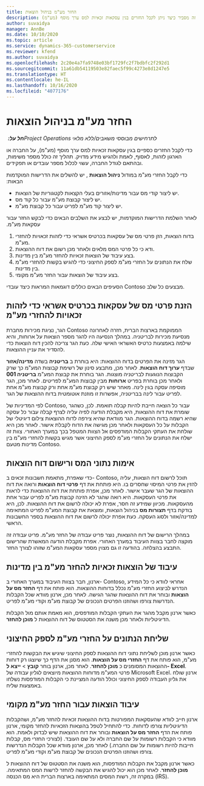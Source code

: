 ```yaml
---
title: החזר מע"מ בניהול הוצאות
description: נושא זה מסביר כיצד ניתן לקבל החזרים בגין עסקאות זכאיות למס ערך מוסף (מע"מ).
author: suvaidya
manager: AnnBe
ms.date: 10/10/2020
ms.topic: article
ms.service: dynamics-365-customerservice
ms.reviewer: kfend
ms.author: suvaidya
ms.openlocfilehash: 2c20e4a7fa9748e03bf1729fc2f7bdbfc2f292d1
ms.sourcegitcommit: 11a61db54119503e82faec5f99c4273e8d1247e5
ms.translationtype: HT
ms.contentlocale: he-IL
ms.lasthandoff: 10/16/2020
ms.locfileid: "4077176"
---
```

# <a name="vat-recovery-in-expense-management"></a>החזר מע"מ בניהול הוצאות

_**חל על:** ‏Project Operations לתרחישים מבוססי משאבים/ללא מלאי_

כדי לקבל החזרים כספיים בגין עסקאות זכאיות למס ערך מוסף (מע"מ), על החברה או הארגון לזהות, לאסוף, לאמת ולהגיש מידע מדויק. תהליך זה כולל מספר משימות, ובהתאם לגודל החברה, עשוי לכלול מספר עובדים או תפקידים.

כדי לקבל החזרי מע"מ במודול **ניהול הוצאות** , יש להשלים את ה‏‫דרישות המוקדמות הבאות:

- יש ליצור קודי מס עבור מדינות/אזורים בעלי הקצאות לקטגוריות של הוצאות.
- יש ליצור קבוצת מע"מ עבור כל קוד מס.
- יש ליצור קוד מע"מ לפריט עבור כל קבוצת מע"מ.

לאחר השלמת ‏‫הדרישות המוקדמות, יש לבצע את השלבים הבאים כדי לבקש החזר עבור עסקאות מע"מ.

1. בדוח הוצאות, הזן פרטי מס של עסקאות בכרטיס אשראי כדי לזהות זכאויות להחזרי מע"מ.
2. ודא כי כל פרטי המס מלאים ולאחר מכן רשום את דוח ההוצאות.
3. בצע עיבוד של הוצאות זכאיות להחזר מע"מ בין מדינות.
4. שלח את הנתונים על החזרי מע"מ לספק החיצוני כדי להגיש בקשות להחזרי מע"מ בין מדינות.
5. בצע עיבוד של הוצאות עבור החזר מע"מ מקומי.

הסעיפים הבאים כוללים דוגמאות המראות כיצד עובדי Contoso מבצעים כל שלב.

## <a name="enter-tax-information-about-credit-card-transactions-to-identify-eligible-vat-refunds"></a>הזנת פרטי מס של עסקאות בכרטיס אשראי כדי לזהות זכאויות להחזרי מע"מ

הגר, נציגת מכירות מחברת Contoso הממוקמת בארצות הברית, חזרה לאחרונה מנסיעת מכירות לבריטניה. במהלך הנסיעה היו להגר מספר הוצאות על ארוחות, והיא שילמה באמצעות כרטיס האשראי האישי שלה. כעת הגר צריכה להכין דוח הוצאות כדי להסדיר את עניין ההוצאות.

הגר מזינה את הפרטים בדוח ההוצאות: היא בוחרת ב **בריטניה** בשדה **מדינה/אזור** שבדף **ערוך דוח הוצאות**. לאחר מכן, מתבצע סינון של רשימת קבוצות המע"מ כך שרק הקבוצות הנוגעות לבריטניה מוצגות. הגר בוחרת את קבוצת המע"מ **בריטניה 001** ולאחר מכן בוחרת בפריט **ארוחות** מבין קבוצות המע"מ לפריטים. לאחר מכן, הגר מוסיפה עסקה בגין לינה. מאחר שיש רק קבוצת מע"מ אחת ורק קבוצת מע"מ אחת לפריט עבור לינה בבריטניה, אפשרות זו מוזנת אוטומטית בדוח ההוצאות של הגר.

לפי המדיניות של Contoso, עבור כל הוצאה חייבת להיות קבלה תואמת. לכן, כשהגר שומרת את דוח ההוצאות, היא מקבלת הודעה לפיה עליה לצרף קבלה עבור כל עסקה שהיא רשמה בדוח ההוצאות. הגר מוודאת שהיא צירפה לדוח ההוצאות צילום דיגיטלי של הקבלות על כל העסקאות ולאחר מכן מגישה את הדוח לקבלת אישור. לאחר מכן היא שולחת את העתקי הקבלות המודפסים אל הצוות המטפל בכך במערך האחורי. צוות זה ישלח את הנתונים על החזרי מע"מ לספק החיצוני אשר מגיש בקשות להחזרי מע"מ בין מדינות מטעם Contoso.

## <a name="verify-tax-information-and-post-an-expense-report"></a>אימות נתוני המס ורישום דוח הוצאות

כדי שאפרת, מתאמת חשבונות זכאים ב- Contoso, תוכל לרשום דוח הוצאות, עליה להזין את פרטי המיסוי שחסרים בו. היא פותחת את דף **פרטי דוח הוצאות** ורואה את דוח ההוצאות של הגר שעבר אישור. לאחר מכן, אפרת פותחת את דוח ההוצאות כדי לראות את פרטי העסקאות. היא רואה שהגר לא הזינה קבוצת מע"מ לפריט עבור אחת מהעסקאות. מכיוון שמידע זה חסר, אפרת לא יכולה לרשום את דוח ההוצאות. לכן, היא בודקת בדף **תצורות מס** בניהול הוצאות, ומוצאת את קבוצת המע"מ לפריט המתאימה למדינה/אזור ולסוג העסקה. כעת אפרת יכולה לרשום את דוח ההוצאות בספר החשבונות הראשי.

במהלך הרישום של דוח ההוצאות, נוצר פריט עבודה של החזר מע"מ. פריט עבודה זה מוקצה לחבר בצוות העיבוד במערך האחורי. אפרת מקבלת הודעה המאשרת שהרישום התבצע בהצלחה. בהודעה זו גם מצוין מספר עסקאות המע"מ שזוהו לצורך החזר.

## <a name="process-expenses-that-are-eligible-for-international-vat-recovery"></a>עיבוד של הוצאות זכאיות להחזר מע"מ בין מדינות

ארנון, חבר בצוות העיבוד במערך האחורי ב- Contoso, אחראי לוודא כי כל המידע הנדרש לביצוע החזרי מע"מ נכלל בדוחות ההוצאות. הוא פותח את דף **החזר מס על הוצאות** ובוחר את דוח ההוצאות שהגר הגישה. לאחר מכן, ארנון מוודא שכל הקבלות הנדרשות צורפו ושהוזנו הפרטים הנכונים של קבוצת מע"מ וקודי מע"מ לפריט.

כאשר ארנון מקבל מהגר את העתקי הקבלות המודפסים, הוא מאמת אותם מול הקבלות הדיגיטליות ולאחר מכן משנה את הסטטוס של דוח ההוצאות ל **מוכן להחזר**.

## <a name="send-vat-recovery-data-to-the-third-party-vendor"></a>שליחת הנתונים על החזרי מע"מ לספק החיצוני

כאשר ארנון מוכן לשליחת נתוני דוח ההוצאות לספק החיצוני שיגיש את הבקשות להחזרי מע"מ, הוא פותח את דף **החזרי מס על הוצאות**. הוא מסנן את הדף כך שיוצגו רק דוחות ההוצאות המסומנים כ **מוכן להחזר**. לאחר מכן, ארנון בוחר **קובץ** &gt; **ייצא ל- Excel**. פרטי המע"מ מדוחות ההוצאות מיוצאים לגליון עבודה של Microsoft Excel. ארנון שולח את גליון העבודה לספק החיצוני וכולל הודעה המציינת כי הקבלות המודפסות נשלחו באמצעות שליח.

## <a name="process-expenses-for-domestic-vat-recovery"></a>עיבוד הוצאות עבור החזר מע"מ מקומי

ארנון חייב לוודא שהעסקאות המפורטות בדוח ההוצאות זכאיות להחזר מע"מ, ושהקבלות הדיגיטליות צורפו לדוחות. כדי להתחיל לטפל בהוצאות הזכאיות להחזר מקומי, ארנון פותח את הדף **החזר מס על הוצאות** ובוחר את דוח ההוצאות שיש לבדוק ולאמת. הוא מוודא כי הקבלות רשומות על שם החברה ולא על שם העובד. (לצורכי החזרי מס, קבלות חייבות להיות רשומות על שם החברה.) לאחר מכן, ארנון מוודא שכל הקבלות הנדרשות צורפו ושהוזנו הפרטים הנכונים של קבוצת מע"מ וקודי מע"מ לפריט.

כאשר ארנון מקבל את הקבלות המודפסות, הוא משנה את הסטטוס של דוח ההוצאות ל **מוכן להחזר**. לאחר מכן הוא יכול להגיש את הבקשה להחזר לרשות המס המתאימה. במקרה זה, רשות המסים המתאימה בארצות הברית היא מס הכנסה (IRS).

